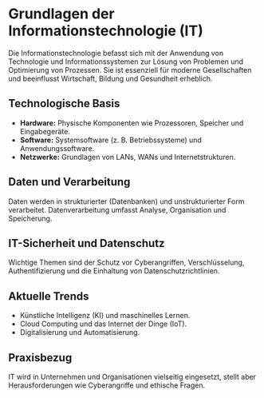 # Grundlagen der Informationstechnologie (IT)

Die Informationstechnologie befasst sich mit der Anwendung von Technologie und Informationssystemen zur Lösung von Problemen und Optimierung von Prozessen. Sie ist essenziell für moderne Gesellschaften und beeinflusst Wirtschaft, Bildung und Gesundheit erheblich.

## Technologische Basis

- **Hardware:** Physische Komponenten wie Prozessoren, Speicher und Eingabegeräte.
- **Software:** Systemsoftware (z. B. Betriebssysteme) und Anwendungssoftware.
- **Netzwerke:** Grundlagen von LANs, WANs und Internetstrukturen.

## Daten und Verarbeitung

Daten werden in strukturierter (Datenbanken) und unstrukturierter Form verarbeitet. Datenverarbeitung umfasst Analyse, Organisation und Speicherung.

## IT-Sicherheit und Datenschutz

Wichtige Themen sind der Schutz vor Cyberangriffen, Verschlüsselung, Authentifizierung und die Einhaltung von Datenschutzrichtlinien.

## Aktuelle Trends

- Künstliche Intelligenz (KI) und maschinelles Lernen.
- Cloud Computing und das Internet der Dinge (IoT).
- Digitalisierung und Automatisierung.

## Praxisbezug

IT wird in Unternehmen und Organisationen vielseitig eingesetzt, stellt aber Herausforderungen wie Cyberangriffe und ethische Fragen.

